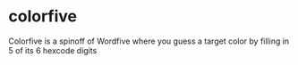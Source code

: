# colorfive
Colorfive is a spinoff of Wordfive where you guess a target color by filling in 5 of its 6 hexcode digits
